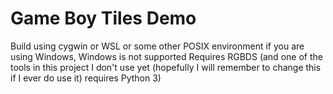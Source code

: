 # Game Boy Tiles Demo

Build using cygwin or WSL or some other POSIX environment if you are using Windows, Windows is not supported
Requires RGBDS (and one of the tools in this project I don't use yet (hopefully I will remember to change this if I ever do use it) requires Python 3)
